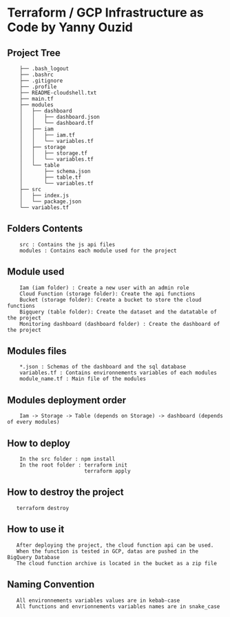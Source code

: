 # Terraform / GCP Infrastructure as Code by Yanny Ouzid

## Project Tree
```
    ├── .bash_logout
    ├── .bashrc
    ├── .gitignore
    ├── .profile
    ├── README-cloudshell.txt
    ├── main.tf
    ├── modules
    │   ├── dashboard
    │   │   ├── dashboard.json
    │   │   └── dashboard.tf
    │   ├── iam
    │   │   ├── iam.tf
    │   │   └── variables.tf
    │   ├── storage
    │   │   ├── storage.tf
    │   │   └── variables.tf
    │   └── table
    │       ├── schema.json
    │       ├── table.tf
    │       └── variables.tf
    ├── src
    │   ├── index.js
    │   └── package.json
    └── variables.tf
```

## Folders Contents
```
    src : Contains the js api files
    modules : Contains each module used for the project
```
## Module used
```
    Iam (iam folder) : Create a new user with an admin role
    Cloud Function (storage folder): Create the api functions
    Bucket (storage folder): Create a bucket to store the cloud functions
    Bigquery (table folder): Create the dataset and the datatable of the project
    Monitoring dashboard (dashboard folder) : Create the dashboard of the project
```
## Modules files
```
    *.json : Schemas of the dashboard and the sql database
    variables.tf : Contains environnements variables of each modules
    module_name.tf : Main file of the modules
```

## Modules deployment order
```
    Iam -> Storage -> Table (depends on Storage) -> dashboard (depends of every modules)
```

## How to deploy
```
    In the src folder : npm install
    In the root folder : terraform init
                         terraform apply
```

## How to destroy the project
```
   terraform destroy
```

## How to use it
```
   After deploying the project, the cloud function api can be used.
   When the function is tested in GCP, datas are pushed in the BigQuery Database
   The cloud function archive is located in the bucket as a zip file
```

## Naming Convention
```
   All environnements variables values are in kebab-case
   All functions and envrionnements variables names are in snake_case
```